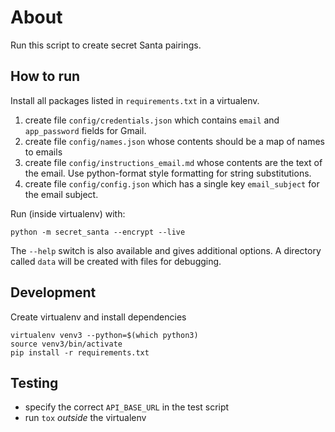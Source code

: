 # About

Run this script to create secret Santa pairings.

## How to run

Install all packages listed in `requirements.txt` in a virtualenv.

1. create file `config/credentials.json` which contains `email` and `app_password` fields for Gmail.
2. create file `config/names.json` whose contents should be a map of names to emails
3. create file `config/instructions_email.md` whose contents are the text of the email. Use python-format style formatting for string substitutions.
4. create file `config/config.json` which has a single key `email_subject` for the email subject.

Run (inside virtualenv) with:

```
python -m secret_santa --encrypt --live
```

The `--help` switch is also available and gives additional options. A directory called `data` will be created with files for debugging.

## Development

Create virtualenv and install dependencies

```
virtualenv venv3 --python=$(which python3)
source venv3/bin/activate
pip install -r requirements.txt
```

## Testing

- specify the correct `API_BASE_URL` in the test script
- run `tox` *outside* the virtualenv
